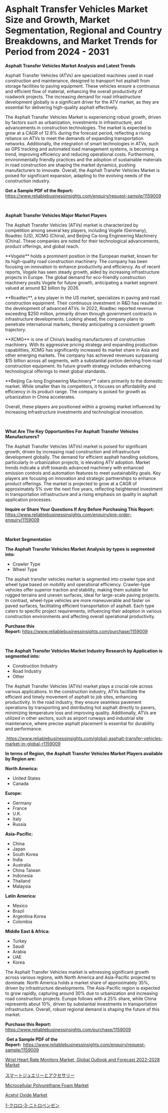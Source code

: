 <p><h1>Asphalt Transfer Vehicles Market Size and Growth, Market Segmentation, Regional and Country Breakdowns, and Market Trends for Period from 2024 -  2031</h1></p><p><strong>Asphalt Transfer Vehicles Market Analysis and Latest Trends</strong></p>
<p><p>Asphalt Transfer Vehicles (ATVs) are specialized machines used in road construction and maintenance, designed to transport hot asphalt from storage facilities to paving equipment. These vehicles ensure a continuous and efficient flow of material, enhancing the overall productivity of roadwork projects. The increasing demand for road infrastructure development globally is a significant driver for the ATV market, as they are essential for delivering high-quality asphalt effectively.</p><p>The Asphalt Transfer Vehicles Market is experiencing robust growth, driven by factors such as urbanization, investments in infrastructure, and advancements in construction technologies. The market is expected to grow at a CAGR of 12.8% during the forecast period, reflecting a rising reliance on ATVs to meet the demands of expanding transportation networks. Additionally, the integration of smart technologies in ATVs, such as GPS tracking and automated load management systems, is becoming a trend, improving efficiency and reducing operational costs. Furthermore, environmentally friendly practices and the adoption of sustainable materials in road construction are shaping the market dynamics, pushing manufacturers to innovate. Overall, the Asphalt Transfer Vehicles Market is poised for significant expansion, adapting to the evolving needs of the construction industry.</p></p>
<p><strong>Get a Sample PDF of the Report:&nbsp;</strong> <a href="https://www.reliablebusinessinsights.com/enquiry/request-sample/1159009">https://www.reliablebusinessinsights.com/enquiry/request-sample/1159009</a></p>
<p>&nbsp;</p>
<p><strong>Asphalt Transfer Vehicles Major Market Players</strong></p>
<p><p>The Asphalt Transfer Vehicles (ATVs) market is characterized by competition among several key players, including Vogele (Germany), Roadtec (US), XCMG (China), and Beijing Ca-long Engineering Machinery (China). These companies are noted for their technological advancements, product offerings, and global reach.</p><p>**Vogele** holds a prominent position in the European market, known for its high-quality road construction machinery. The company has been focusing on innovation to enhance productivity and efficiency. As of recent reports, Vogele has seen steady growth, aided by increasing infrastructure projects in Europe. The global demand for eco-friendly construction machinery posits Vogele for future growth, anticipating a market segment valued at around $2 billion by 2026.</p><p>**Roadtec**, a key player in the US market, specializes in paving and road construction equipment. Their continuous investment in R&D has resulted in the development of advanced ATVs. In 2022, Roadtec reported revenue exceeding $250 million, primarily driven through government contracts in infrastructure developments. Looking ahead, the company plans to penetrate international markets, thereby anticipating a consistent growth trajectory.</p><p>**XCMG** is one of China’s leading manufacturers of construction machinery. With its aggressive pricing strategy and expanding production capabilities, XCMG has significantly increased its market share in Asia and other emerging markets. The company has achieved revenues surpassing $15 billion across all segments, with a substantial portion deriving from road construction equipment. Its future growth strategy includes enhancing technological offerings to meet global standards.</p><p>**Beijing Ca-long Engineering Machinery** caters primarily to the domestic market. While smaller than its competitors, it focuses on affordability and efficiency in its product range. The company is poised for growth as urbanization in China accelerates.</p><p>Overall, these players are positioned within a growing market influenced by increasing infrastructure investments and technological innovation.</p></p>
<p>&nbsp;</p>
<p><strong>What Are The Key Opportunities For Asphalt Transfer Vehicles Manufacturers?</strong></p>
<p><p>The Asphalt Transfer Vehicles (ATVs) market is poised for significant growth, driven by increasing road construction and infrastructure development globally. The demand for efficient asphalt handling solutions, particularly in urbanization projects, is elevating ATV adoption. Market trends indicate a shift towards advanced machinery with enhanced emission controls and automation features to meet sustainability goals. Key players are focusing on innovation and strategic partnerships to enhance product offerings. The market is projected to grow at a CAGR of approximately 5% over the next five years, reflecting heightened investment in transportation infrastructure and a rising emphasis on quality in asphalt application processes.</p></p>
<p><strong>Inquire or Share Your Questions If Any Before Purchasing This Report:</strong> <a href="https://www.reliablebusinessinsights.com/enquiry/pre-order-enquiry/1159009">https://www.reliablebusinessinsights.com/enquiry/pre-order-enquiry/1159009</a></p>
<p>&nbsp;</p>
<p><strong>Market Segmentation</strong></p>
<p><strong>The Asphalt Transfer Vehicles Market Analysis by types is segmented into:</strong></p>
<p><ul><li>Crawler Type</li><li>Wheel Type</li></ul></p>
<p><p>The asphalt transfer vehicles market is segmented into crawler type and wheel type based on mobility and operational efficiency. Crawler-type vehicles offer superior traction and stability, making them suitable for rugged terrains and uneven surfaces, ideal for large-scale paving projects. In contrast, wheel-type vehicles are more maneuverable and faster on paved surfaces, facilitating efficient transportation of asphalt. Each type caters to specific project requirements, influencing their adoption in various construction environments and affecting overall operational productivity.</p></p>
<p><strong>Purchase this Report:&nbsp;</strong><a href="https://www.reliablebusinessinsights.com/purchase/1159009">https://www.reliablebusinessinsights.com/purchase/1159009</a></p>
<p>&nbsp;</p>
<p><strong>The Asphalt Transfer Vehicles Market Industry Research by Application is segmented into:</strong></p>
<p><ul><li>Construction Industry</li><li>Road Industry</li><li>Other</li></ul></p>
<p><p>The Asphalt Transfer Vehicles (ATVs) market plays a crucial role across various applications. In the construction industry, ATVs facilitate the efficient and timely movement of asphalt to job sites, enhancing productivity. In the road industry, they ensure seamless pavement operations by transporting and distributing hot asphalt directly to pavers, minimizing temperature loss and improving quality. Additionally, ATVs are utilized in other sectors, such as airport runways and industrial site maintenance, where precise asphalt placement is essential for durability and performance.</p></p>
<p><a href="https://www.reliablebusinessinsights.com/global-asphalt-transfer-vehicles-market-in-global-r1159009">&nbsp;https://www.reliablebusinessinsights.com/global-asphalt-transfer-vehicles-market-in-global-r1159009</a></p>
<p><strong>In terms of Region, the Asphalt Transfer Vehicles Market Players available by Region are:</strong></p>
<p>
    <p> <strong> North America: </strong>
        <ul>
            <li>United States</li>
            <li>Canada</li>
        </ul>
        </p> 
    <p> <strong> Europe: </strong>
        <ul>
            <li>Germany</li>
            <li>France</li>
            <li>U.K.</li>
            <li>Italy</li>
            <li>Russia</li>
        </ul>
        </p> 
    <p> <strong> Asia-Pacific: </strong>
        <ul>
            <li>China</li>
            <li>Japan</li>
            <li>South Korea</li>
            <li>India</li>
            <li>Australia</li>
            <li>China Taiwan</li>
            <li>Indonesia</li>
            <li>Thailand</li>
            <li>Malaysia</li>
        </ul>
        </p> 
    <p> <strong> Latin America: </strong>
        <ul>
            <li>Mexico</li>
            <li>Brazil</li>
            <li>Argentina Korea</li>
            <li>Colombia</li>
        </ul>
        </p> 
    <p> <strong> Middle East & Africa: </strong>
        <ul>
            <li>Turkey</li>
            <li>Saudi</li>
            <li>Arabia</li>
            <li>UAE</li>
            <li>Korea</li>
        </ul>
    </p>
    </p>
<p><p>The Asphalt Transfer Vehicles market is witnessing significant growth across various regions, with North America and Asia-Pacific projected to dominate. North America holds a market share of approximately 35%, driven by infrastructure developments. The Asia-Pacific region is expected to grow rapidly, capturing around 30% due to urbanization and increasing road construction projects. Europe follows with a 25% share, while China represents about 10%, driven by substantial investments in transportation infrastructure. Overall, robust regional demand is shaping the future of this market.</p></p>
<p><strong>Purchase this Report: </strong><a href="https://www.reliablebusinessinsights.com/purchase/1159009">https://www.reliablebusinessinsights.com/purchase/1159009</a></p>
<p>&nbsp;<strong>Get a Sample PDF of the Report:&nbsp;&nbsp;</strong><a href="https://www.reliablebusinessinsights.com/enquiry/request-sample/1159009">https://www.reliablebusinessinsights.com/enquiry/request-sample/1159009</a></p>
<p><strong></strong></p>
<p><p><a href="https://medium.com/@guadaluannon456456/the-market-study-covers-the-wrist-heart-rate-monitors-market-global-outlook-and-forecast-60f5fe1b2682">Wrist Heart Rate Monitors Market, Global Outlook and Forecast 2022-2028 Market</a></p><p><a href="https://medium.com/@anilahoxha00/smart-jewelry-and-accessories-market-%E3%81%AE%E3%82%B0%E3%83%AD%E3%83%BC%E3%83%90%E3%83%AB%E5%B8%82%E5%A0%B4%E6%A6%82%E8%A6%81%E3%81%AF-%E4%B8%96%E7%95%8C%E3%81%8A%E3%82%88%E3%81%B3%E4%B8%BB%E8%A6%81%E5%B8%82%E5%A0%B4%E3%81%AB%E3%81%8A%E3%81%91%E3%82%8B%E6%A5%AD%E7%95%8C%E3%81%AB%E5%BD%B1%E9%9F%BF%E3%82%92%E4%B8%8E%E3%81%88%E3%82%8B%E4%B8%BB%E8%A6%81%E3%81%AA%E3%83%88%E3%83%AC%E3%83%B3%E3%83%89%E3%81%AB%E3%81%A4%E3%81%84%E3%81%A6-%E7%8B%AC%E8%87%AA%E3%81%AE%E8%A6%96%E7%82%B9%E3%82%92%E6%8F%90%E4%BE%9B%E3%81%97%E3%81%BE%E3%81%99-28fce49fe454">スマートジュエリーとアクセサリー</a></p><p><a href="https://issuu.com/reportprime-2/docs/microcellular-polyurethane-foam-mar_a5ebff2b184508">Microcellular Polyurethane Foam Market</a></p><p><a href="https://issuu.com/reportprime-2/docs/acetyl-oxide-market-size-2030.pptx_fd993ec6ee7e52">Acetyl Oxide Market</a></p><p><a href="https://medium.com/@coleblackstock_55472/1-%E3%82%AF%E3%83%AD%E3%83%AD-3-%E3%83%8B%E3%83%88%E3%83%AD%E3%83%99%E3%83%B3%E3%82%BC%E3%83%B3%E5%B8%82%E5%A0%B4%E3%81%AE%E3%83%88%E3%83%AC%E3%83%B3%E3%83%89%E3%81%A8%E5%88%86%E6%9E%90-%E6%9C%AA%E6%9D%A5%E3%81%AE%E6%88%90%E9%95%B7%E3%81%AE%E3%81%9F%E3%82%81%E3%81%AE%E6%A9%9F%E4%BC%9A%E3%81%A8%E8%AA%B2%E9%A1%8C-2024%E5%B9%B4-2031%E5%B9%B4-751ee30369ab">1-クロロ-3-ニトロベンゼン</a></p></p>